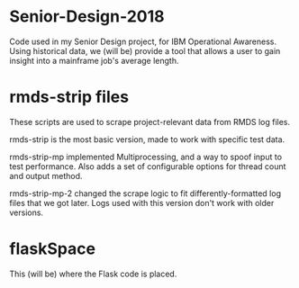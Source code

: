 # Senior-Design-2018
Code used in my Senior Design project, for IBM Operational Awareness. Using historical data, we (will be) provide a tool that allows a user to gain insight into a mainframe job's average length.

# rmds-strip files
These scripts are used to scrape project-relevant data from RMDS log files.

rmds-strip is the most basic version, made to work with specific test data.

rmds-strip-mp implemented Multiprocessing, and a way to spoof input to test performance. Also adds a set of configurable options for thread count and output method.

rmds-strip-mp-2 changed the scrape logic to fit differently-formatted log files that we got later. Logs used with this version don't work with older versions.

# flaskSpace
This (will be) where the Flask code is placed.
